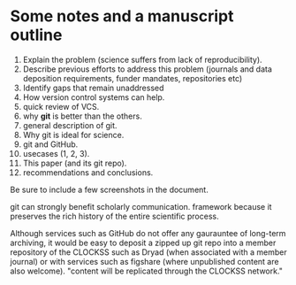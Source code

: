 
# Some notes and a manuscript outline

1. Explain the problem (science suffers from lack of reproducibility).
2. Describe previous efforts to address this problem (journals and data deposition requirements, funder mandates, repositories etc)
3. Identify gaps that remain unaddressed
4. How version control systems can help.
5. quick review of VCS.
6. why **git** is better than the others.
7. general description of git.
8. Why git is ideal for science.
9. git and GitHub.
10. usecases (1, 2, 3).
11. This paper (and its git repo).
12. recommendations and conclusions.

Be sure to include a few screenshots in the document.

git can strongly benefit scholarly communication.
framework because it preserves the rich history of the entire scientific process.

Although services such as GitHub do not offer any gaurauntee of long-term archiving, it would be easy to deposit a zipped up git repo into a member repository of the CLOCKSS such as Dryad (when associated with a member journal) or with services such as figshare (where unpublished content are also welcome).
"content will be replicated through the CLOCKSS network."
